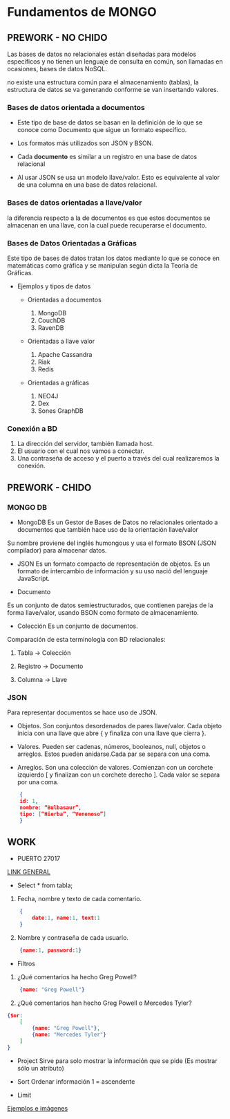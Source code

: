 # Fundamentos de MONGO

## PREWORK - NO CHIDO 


Las bases de datos no relacionales están diseñadas para modelos específicos y no tienen un lenguaje de consulta en común, son llamadas en ocasiones, bases de datos NoSQL.

no existe una estructura común para el almacenamiento (tablas), la estructura de datos se va generando conforme se van insertando valores.

### Bases de datos orientada a documentos 

- Este tipo de base de datos se basan en la definición de lo que se conoce como Documento que sigue un formato específico.

- Los formatos más utilizados son JSON y BSON.

- Cada **documento** es similar a un registro en una base de datos relacional

- Al usar JSON se usa un modelo llave/valor. Esto es equivalente al valor de una columna en una base de datos relacional.

### Bases de datos orientadas a llave/valor

la diferencia respecto a la de documentos es que estos documentos se almacenan en una llave, con la cual puede recuperarse el documento.

### Bases de Datos Orientadas a Gráficas

Este tipo de bases de datos tratan los datos mediante lo que se conoce en matemáticas como gráfica y se manipulan según dicta la Teoría de Gráficas.

- Ejemplos y tipos de datos
    - Orientadas a documentos
        1. MongoDB
        2. CouchDB
        3. RavenDB

    - Orientadas a llave valor
        1. Apache Cassandra
        2. Riak
        3. Redis

    - Orientadas a gráficas
        1. NEO4J
        2. Dex
        3. Sones GraphDB


### Conexión a BD

1. La dirección del servidor, también llamada host.
2. El usuario con el cual nos vamos a conectar.
3. Una contraseña de acceso y el puerto a través del cual realizaremos la conexión.


## PREWORK - CHIDO


### MONGO DB 

- MongoDB 
Es un Gestor de Bases de Datos no relacionales orientado a documentos que también hace uso de la orientación llave/valor

Su nombre proviene del inglés humongous y usa el formato BSON (JSON compilador) para almacenar datos.

- JSON 
Es un formato compacto de representación de objetos. Es un formato de intercambio de información y su uso nació del lenguaje JavaScript.

- Documento

Es un conjunto de datos semiestructurados, que contienen parejas de la forma llave/valor, usando BSON como formato de almacenamiento.

- Colección
Es un conjunto de documentos.


Comparación de esta terminología con BD relacionales:

1. Tabla -> Colección

2. Registro -> Documento

3. Columna -> Llave

### JSON

Para representar documentos se hace uso de JSON.

- Objetos. 
Son conjuntos desordenados de pares llave/valor. 
Cada objeto inicia con una llave que abre { y finaliza con una llave que cierra }. 

- Valores. 
Pueden ser cadenas, números, booleanos, null, objetos o arreglos. 
Estos pueden anidarse.Cada par se separa con una coma.

- Arreglos. 
Son una colección de valores. 
Comienzan con un corchete izquierdo [ y finalizan con un corchete derecho ]. 
Cada valor se separa por una coma.

```json 
    {
    id: 1,
    nombre: “Bulbasaur”,
    tipo: [“Hierba”, “Venenoso”]
    }
```


## WORK 

- PUERTO 27017


[LINK GENERAL](https://github.com/beduExpert/A1-Introduccion-a-Bases-de-Datos-Santander/tree/main/Sesion-04)


- Select * from tabla;

1. Fecha, nombre y texto de cada comentario.

```json 
    {
        date:1, name:1, text:1
    }
```

2. Nombre y contraseña de cada usuario.
```json 
    {name:1, password:1}	
```


- Filtros 

1. ¿Qué comentarios ha hecho Greg Powell?

```json 
    {name: "Greg Powell"}	
```


2. ¿Qué comentarios han hecho Greg Powell o Mercedes Tyler?
```json
{$or: 
    [
        {name: "Greg Powell"}, 
        {name: "Mercedes Tyler"}
    ]
}
```

- Project 
Sirve para solo mostrar la información que se pide (Es mostrar sólo un atributo)

- Sort
Ordenar información 1 = ascendente 

- Limit 


[Ejemplos e imágenes ](https://github.com/beduExpert/A1-Introduccion-a-Bases-de-Datos-Santander/blob/main/Sesion-04/Reto-02/Readme.md)



